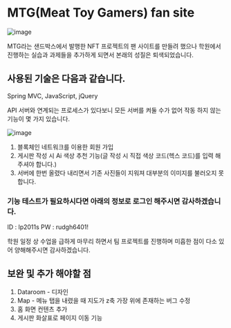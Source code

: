 # MTG(Meat Toy Gamers) fan site

![image](https://user-images.githubusercontent.com/101491213/198166949-f55c70fd-9028-4329-b838-5ef437774fad.png)

MTG라는 샌드박스에서 발행한 NFT 프로젝트의 팬 사이트를 만들려 했으나
학원에서 진행하는 실습과 과제들을 추가하게 되면서 본래의 성질은 퇴색되었습니다.

## 사용된 기술은 다음과 같습니다.
Spring MVC, JavaScript, jQuery

API 서버와 연계되는 프로세스가 있다보니 모든 서버를 켜둘 수가 없어
작동 하지 않는 기능이 몇 가지 있습니다.

![image](https://user-images.githubusercontent.com/101491213/198166831-aa5ab0cc-1a44-460f-a0a6-3e2721913cf5.png)

1. 블록체인 네트워크를 이용한 회원 가입
2. 게시판 작성 시 Ai 색상 추천 기능(글 작성 시 직접 색상 코드(헥스 코드)를 입력 해주셔야 합니다.)
3. 서버에 한번 올렸다 내리면서 기존 사진들이 지워져 대부분의 이미지를 불러오지 못합니다.

### 기능 테스트가 필요하시다면 아래의 정보로 로그인 해주시면 감사하겠습니다.
ID : lp2011s
PW : rudgh6401!

학원 일정 상 수업을 급하게 마무리 하면서 팀 프로젝트를 진행하며 미흡한 점이 다소 있어 양해해주시면 감사하겠습니다.

## 보완 및 추가 해야할 점
1. Dataroom - 디자인
2. Map - 메뉴 탭을 내렸을 때 지도가 z축 가장 위에 존재하는 버그 수정
3. 홈 화면 컨텐츠 추가
4. 게시판 화살표로 페이지 이동 기능
